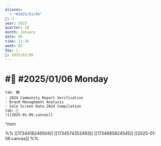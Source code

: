 ```yaml
---
aliases:
  - "#2025/01/06"
📁: 📅
year: 2025
quarter: 1Q
month: January
date: 06
time: 11:26
week: 02
day: 1
📅: 2025/01/06
---
```

# #📅 #2025/01/06 Monday

```tabs
tab: 🟦
- 2024 Community Report Verification
- Brand Management Analysis 
- Sale Screen Data 2024 Compilation
tab: 🧠
![[2025-01-06.canvas]]
```

^mon

%%
[[1734418246504]]
[[1734574352493]]
[[1734685824545]]
[[2025-01-06.canvas]]
%%